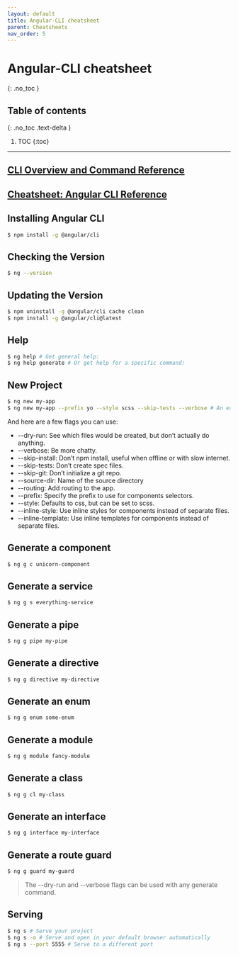```yaml
---
layout: default
title: Angular-CLI cheatsheet
parent: Cheatsheets
nav_order: 5
---
```

# Angular-CLI cheatsheet
{: .no_toc }

## Table of contents
{: .no_toc .text-delta }

1. TOC
{:toc}

---
## [CLI Overview and Command Reference](https://angular.io/cli)

## [Cheatsheet: Angular CLI Reference](https://www.digitalocean.com/community/tutorials/angular-angular-cli-reference?utm_source=pocket_mylist)

## Installing Angular CLI
```sh
$ npm install -g @angular/cli
```

## Checking the Version
```sh
$ ng --version
```

## Updating the Version
```sh
$ npm uninstall -g @angular/cli cache clean
$ npm install -g @angular/cli@latest
```

## Help
```sh
$ ng help # Get general help:
$ ng help generate # Or get help for a specific command:
```

## New Project
```sh
$ ng new my-app
$ ng new my-app --prefix yo --style scss --skip-tests --verbose # An example with a few flags
```
And here are a few flags you can use:
* --dry-run: See which files would be created, but don’t actually do anything.
* --verbose: Be more chatty.
* --skip-install: Don’t npm install, useful when offline or with slow internet.
* --skip-tests: Don’t create spec files.
* --skip-git: Don’t initialize a git repo.
* --source-dir: Name of the source directory
* --routing: Add routing to the app.
* --prefix: Specify the prefix to use for components selectors.
* --style: Defaults to css, but can be set to scss.
* --inline-style: Use inline styles for components instead of separate files.
* --inline-template: Use inline templates for components instead of separate files.

## Generate a component
```sh
$ ng g c unicorn-component
```

## Generate a service
```sh
$ ng g s everything-service
```

## Generate a pipe
```sh
$ ng g pipe my-pipe
```

## Generate a directive
```sh
$ ng g directive my-directive
```

## Generate an enum
```sh
$ ng g enum some-enum
```

## Generate a module
```sh
$ ng g module fancy-module
```

## Generate a class
```sh
$ ng g cl my-class
```

## Generate an interface
```sh
$ ng g interface my-interface
```

## Generate a route guard
```sh
$ ng g guard my-guard
```

> The --dry-run and --verbose flags can be used with any generate command.

## Serving
```sh
$ ng s # Serve your project
$ ng s -o # Serve and open in your default browser automatically
$ ng s --port 5555 # Serve to a different port
```
